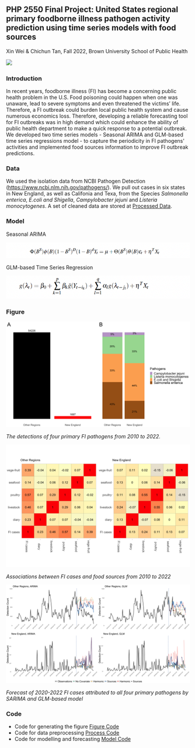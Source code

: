 ## PHP 2550 Final Project: United States regional primary foodborne illness pathogen activity prediction using time series models with food sources 
Xin Wei & Chichun Tan, Fall 2022, Brown University School of Public Health

![](https://github.com/weix21/PDA_project/blob/main/figure/26911666558978_.pic_hd.jpg)

### Introduction 
In recent years, foodborne illness (FI) has become a concerning public health problem in
the U.S. Food poisoning could happen when one was unaware, lead to severe symptoms and even
threatened the victims’ life. Therefore, a FI outbreak could burden local public health system and cause
numerous economics loss. Therefore, developing a reliable forecasting tool for FI outbreaks was in high
demand which could enhance the ability of public health department to make a quick response to a
potential outbreak. We developed two time series models - Seasonal ARIMA and GLM-based time series regressions model - to capture the periodicity in FI pathogens' activities and implemented food sources information to improve FI outbreak predictions.


### Data

We used the isolation data from NCBI Pathogen Detection (https://www.ncbi.nlm.nih.gov/pathogens/). We pull out cases in six states in New England, as well as Califonia and Texa, from the Species *Salmonella enterica*, *E.coli and Shigella*, *Campylobacter jejuni* and *Listeria monocytogenes*. A set of cleaned data are stored at [Processed Data](https://github.com/weix21/PDA_project/tree/main/data/Processed%20data).

### Model 

Seasonal ARIMA

![](https://github.com/weix21/PDA_project/blob/main/figure/SARIMA.png)

GLM-based Time Series Regression 

![](https://github.com/weix21/PDA_project/blob/main/figure/glm_based.png)


### Figure

![](https://github.com/weix21/PDA_project/blob/main/figure/Figure1.png)

*The detections of four primary FI pathogens from 2010 to 2022.*

![](https://github.com/weix21/PDA_project/blob/main/figure/Cases_food_corr.png)

*Associations between FI cases and food sources from 2010 to 2022*

![](https://github.com/weix21/PDA_project/blob/main/figure/Figure2.png)

*Forecast of 2020-2022 FI cases attributed to all four primary pathogens by SARIMA and
GLM-based model*

### Code

* Code for generating the figure [Figure Code](https://github.com/weix21/PDA_project/blob/main/code/Exploratory_analysis.R)
* Code for data preprocessing [Process Code](https://github.com/weix21/PDA_project/blob/main/code/Process_data.R)
* Code for modelling and forecasting [Model Code]()
